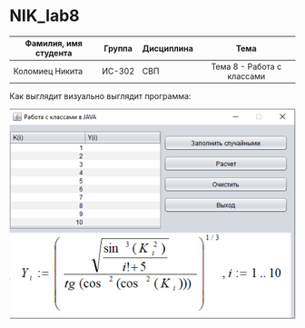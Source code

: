 # NIK_lab8

| Фамилия, имя студента | Группа    | Дисциплина  |Тема                              
| --------------------- |:---------:| ------------|:--------------------------------:|
| Коломиец Никита       | ИС-302    | СВП         |Тема 8 - Работа с классами



Как выглядит визуально выглядит программа: 


![ScreenShot](Screenshot_2.png)
